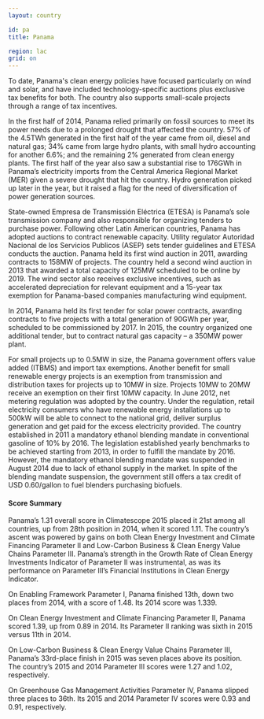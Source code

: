 ```yaml
---
layout: country

id: pa
title: Panama

region: lac
grid: on
---
```

To date, Panama's clean energy policies have focused particularly on wind and solar, and have included technology-specific auctions plus exclusive tax benefits for both. The country also supports small-scale projects through a range of tax incentives.

In the first half of 2014, Panama relied primarily on fossil sources to meet its power needs due to a prolonged drought that affected the country. 57% of the 4.5TWh generated in the first half of the year came from oil, diesel and natural gas; 34% came from large hydro plants, with small hydro accounting for another 6.6%; and the remaining 2% generated from clean energy plants. The first half of the year also saw a substantial rise to 176GWh in Panama’s electricity imports from the Central America Regional Market (MER) given a severe drought that hit the country. Hydro generation picked up later in the year, but it raised a flag for the need of diversification of power generation sources. 

State-owned Empresa de Transmissión Eléctrica (ETESA) is Panama’s sole transmission company and also responsible for organizing tenders to purchase power. Following other Latin American countries, Panama has adopted auctions to contract renewable capacity. Utility regulator Autoridad Nacional de los Servicios Publicos (ASEP) sets tender guidelines and ETESA conducts the auction. Panama held its first wind auction in 2011, awarding contracts to 158MW of projects. The country held a second wind auction in 2013 that awarded a total capacity of 125MW scheduled to be online by 2019. The wind sector also receives exclusive incentives, such as accelerated depreciation for relevant equipment and a 15-year tax exemption for Panama-based companies manufacturing wind equipment. 

In 2014, Panama held its first tender for solar power contracts, awarding contracts to five projects with a total generation of 90GWh per year, scheduled to be commissioned by 2017. In 2015, the country organized one additional tender, but to contract natural gas capacity – a 350MW power plant. 

For small projects up to 0.5MW in size, the Panama government offers value added (ITBMS) and import tax exemptions. Another benefit for small renewable energy projects is an exemption from transmission and distribution taxes for projects up to 10MW in size. Projects 10MW to 20MW receive an exemption on their first 10MW capacity. In June 2012, net metering regulation was adopted by the country. Under the regulation, retail electricity consumers who have renewable energy installations up to 500kW will be able to connect to the national grid, deliver surplus generation and get paid for the excess electricity provided.
The country established in 2011 a mandatory ethanol blending mandate in conventional gasoline of 10% by 2016. The legislation established yearly benchmarks to be achieved starting from 2013, in order to fulfill the mandate by 2016. However, the mandatory ethanol blending mandate was suspended in August 2014 due to lack of ethanol supply in the market. In spite of the blending mandate suspension, the government still offers a tax credit of USD 0.60/gallon to fuel blenders purchasing biofuels.

#### Score Summary

Panama’s 1.31 overall score in Climatescope 2015 placed it 21st among all countries, up from 28th position in 2014, when it scored 1.11. 
The country’s ascent was powered by gains on both Clean Energy Investment and Climate Financing Parameter II and Low-Carbon Business & Clean Energy Value Chains Parameter III. Panama’s strength in the Growth Rate of Clean Energy Investments Indicator of Parameter II was instrumental, as was its performance on Parameter III’s Financial Institutions in Clean Energy Indicator.

On Enabling Framework Parameter I, Panama finished 13th, down two places from 2014, with a score of 1.48. Its 2014 score was 1.339.

On Clean Energy Investment and Climate Financing Parameter II, Panama scored 1.39, up from 0.89 in 2014. Its Parameter II ranking was sixth in 2015 versus 11th in 2014.

On Low-Carbon Business & Clean Energy Value Chains Parameter III, Panama’s 33rd-place finish in 2015 was seven places above its position. The country’s 2015 and 2014 Parameter III scores were 1.27 and 1.02, respectively.

On Greenhouse Gas Management Activities Parameter IV, Panama slipped three places to 36th. Its 2015 and 2014 Parameter IV scores were 0.93 and 0.91, respectively.
